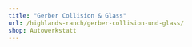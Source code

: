 ```yaml
---
title: "Gerber Collision & Glass"
url: /highlands-ranch/gerber-collision-und-glass/
shop: Autowerkstatt
---
```

